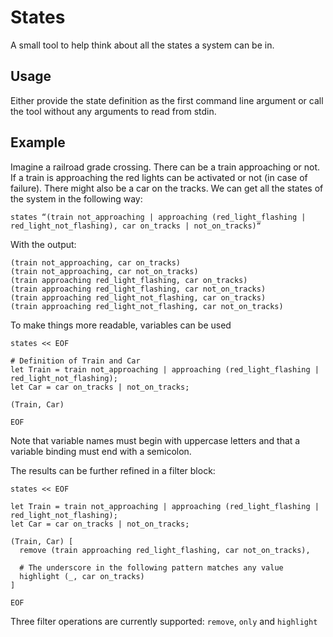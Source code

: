 # States
A small tool to help think about all the states a system can be in.

## Usage
Either provide the state definition as the first command line argument or call the tool
without any arguments to read from stdin.

## Example
Imagine a railroad grade crossing. There can be a train approaching or not. If a train is approaching the red lights can be activated or not (in case of failure). There might also be a car on the tracks. We can get all the states of the system in the following way:

```
states “(train not_approaching | approaching (red_light_flashing | red_light_not_flashing), car on_tracks | not_on_tracks)“
```

With the output:

```
(train not_approaching, car on_tracks)
(train not_approaching, car not_on_tracks)
(train approaching red_light_flashing, car on_tracks)
(train approaching red_light_flashing, car not_on_tracks)
(train approaching red_light_not_flashing, car on_tracks)
(train approaching red_light_not_flashing, car not_on_tracks)
```

To make things more readable, variables can be used
```
states << EOF

# Definition of Train and Car
let Train = train not_approaching | approaching (red_light_flashing | red_light_not_flashing);
let Car = car on_tracks | not_on_tracks;

(Train, Car)

EOF
```
Note that variable names must begin with uppercase letters and that a variable 
binding must end with a semicolon.


The results can be further refined in a filter block:

```
states << EOF

let Train = train not_approaching | approaching (red_light_flashing | red_light_not_flashing);
let Car = car on_tracks | not_on_tracks;

(Train, Car) [
  remove (train approaching red_light_flashing, car not_on_tracks),

  # The underscore in the following pattern matches any value
  highlight (_, car on_tracks)
]

EOF
```

Three filter operations are currently supported: `remove`, `only` and `highlight`
